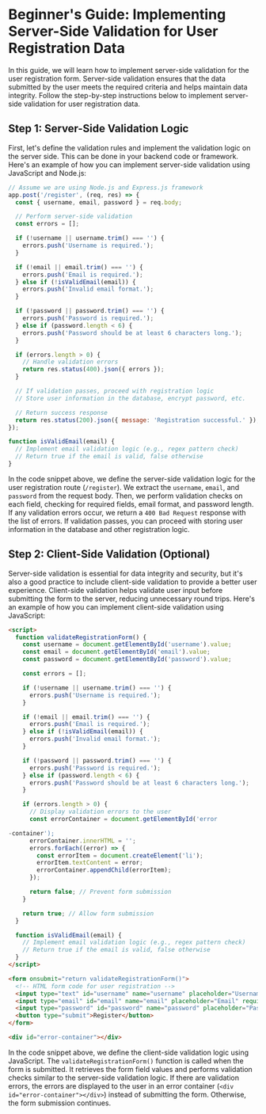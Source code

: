 # Beginner's Guide: Implementing Server-Side Validation for User Registration Data

In this guide, we will learn how to implement server-side validation for the user registration form. Server-side validation ensures that the data submitted by the user meets the required criteria and helps maintain data integrity. Follow the step-by-step instructions below to implement server-side validation for user registration data.

## Step 1: Server-Side Validation Logic
First, let's define the validation rules and implement the validation logic on the server side. This can be done in your backend code or framework. Here's an example of how you can implement server-side validation using JavaScript and Node.js:

```javascript
// Assume we are using Node.js and Express.js framework
app.post('/register', (req, res) => {
  const { username, email, password } = req.body;

  // Perform server-side validation
  const errors = [];

  if (!username || username.trim() === '') {
    errors.push('Username is required.');
  }

  if (!email || email.trim() === '') {
    errors.push('Email is required.');
  } else if (!isValidEmail(email)) {
    errors.push('Invalid email format.');
  }

  if (!password || password.trim() === '') {
    errors.push('Password is required.');
  } else if (password.length < 6) {
    errors.push('Password should be at least 6 characters long.');
  }

  if (errors.length > 0) {
    // Handle validation errors
    return res.status(400).json({ errors });
  }

  // If validation passes, proceed with registration logic
  // Store user information in the database, encrypt password, etc.

  // Return success response
  return res.status(200).json({ message: 'Registration successful.' });
});

function isValidEmail(email) {
  // Implement email validation logic (e.g., regex pattern check)
  // Return true if the email is valid, false otherwise
}
```

In the code snippet above, we define the server-side validation logic for the user registration route (`/register`). We extract the `username`, `email`, and `password` from the request body. Then, we perform validation checks on each field, checking for required fields, email format, and password length. If any validation errors occur, we return a `400 Bad Request` response with the list of errors. If validation passes, you can proceed with storing user information in the database and other registration logic.

## Step 2: Client-Side Validation (Optional)
Server-side validation is essential for data integrity and security, but it's also a good practice to include client-side validation to provide a better user experience. Client-side validation helps validate user input before submitting the form to the server, reducing unnecessary round trips. Here's an example of how you can implement client-side validation using JavaScript:

```html
<script>
  function validateRegistrationForm() {
    const username = document.getElementById('username').value;
    const email = document.getElementById('email').value;
    const password = document.getElementById('password').value;

    const errors = [];

    if (!username || username.trim() === '') {
      errors.push('Username is required.');
    }

    if (!email || email.trim() === '') {
      errors.push('Email is required.');
    } else if (!isValidEmail(email)) {
      errors.push('Invalid email format.');
    }

    if (!password || password.trim() === '') {
      errors.push('Password is required.');
    } else if (password.length < 6) {
      errors.push('Password should be at least 6 characters long.');
    }

    if (errors.length > 0) {
      // Display validation errors to the user
      const errorContainer = document.getElementById('error

-container');
      errorContainer.innerHTML = '';
      errors.forEach((error) => {
        const errorItem = document.createElement('li');
        errorItem.textContent = error;
        errorContainer.appendChild(errorItem);
      });

      return false; // Prevent form submission
    }

    return true; // Allow form submission
  }

  function isValidEmail(email) {
    // Implement email validation logic (e.g., regex pattern check)
    // Return true if the email is valid, false otherwise
  }
</script>

<form onsubmit="return validateRegistrationForm()">
  <!-- HTML form code for user registration -->
  <input type="text" id="username" name="username" placeholder="Username" required>
  <input type="email" id="email" name="email" placeholder="Email" required>
  <input type="password" id="password" name="password" placeholder="Password" required>
  <button type="submit">Register</button>
</form>

<div id="error-container"></div>
```

In the code snippet above, we define the client-side validation logic using JavaScript. The `validateRegistrationForm()` function is called when the form is submitted. It retrieves the form field values and performs validation checks similar to the server-side validation logic. If there are validation errors, the errors are displayed to the user in an error container (`<div id="error-container"></div>`) instead of submitting the form. Otherwise, the form submission continues.


